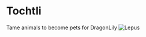# Tochtli
Tame animals to become pets for DragonLily
![Lepus](https://count.getloli.com/@blackLepus?name=blackLepus&theme=minecraft&padding=7&offset=0&align=top&scale=1&pixelated=1&darkmode=auto)

